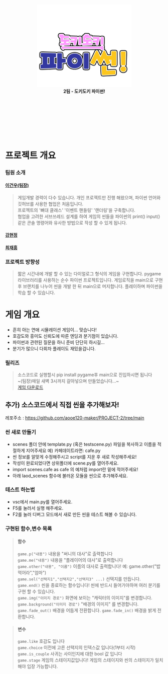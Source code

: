 </br>
</br>
</br>
</br>
</br>
</br>
</br>
<p align="center">
  <img src="sprites/logo.png" alt="로고" width="300"/><br>
  <b>2팀 - 도키도키 파이썬!</b>
</p>
  </br>
</br>
</br>
</br>
</br>
</br>
</br>

# 프로젝트 개요
### 팀원 소개
#### [이건우(팀장)](https://github.com/4vpr)
> 게임개발 경력이 다수 있습니다. 개인 프로젝트만 진행 해왔으며, 파이썬 언어와 깃허브를 사용한 협업은 처음입니다.  
> 프로젝트의 '뼈대 클래스' '이벤트 핸들링' '랜더링'을 구축합니다.  
> 협업을 고려한 서브쓰레드 설계를 하여 게임의 씬들을 파이썬의 print() input() 같은 콘솔 명령어와 유사한 방법으로 작성 할 수 있게 됩니다.  
#### [강현정](https://github.com/aooe120-maker)
> 
#### [최재흥](https://github.com/Lukascruise)
>
### 프로젝트 방향성
> 짧은 시간내에 개발 할 수 있는 다이얼로그 형식의 게임을 구현합니다.
> pygame 라이브러리를 사용하는 순수 파이썬 프로젝트입니다.
> 게임로직을 main으로 구현 후 브랜치를 나누어 씬을 개발 한 뒤 main으로 머지합니다.
> 플레이하며 파이썬을 학습 할 수 있습니다.
# 게임 개요
- 흔히 아는 연애 시뮬레이션 게임이... 맞습니다!
- 호감도와 흥미도 신뢰도에 따른 엔딩과 분기점이 있습니다.
- 파이썬과 관련된 질문을 하니 준비 단단히 하시길...
- 분기가 많으니 다회차 플레이도 재밌을겁니다.
### 릴리즈
> 소스코드로 실행할시 pip install pygame후 main으로 진입하시면 됩니다  
> ~(팀장)매일 새벽 3시까지 갈아넣으며 만들었습니다...~  
> [게임 다운로드](localhost)

## 추가) 소스코드에서 직접 씬을 추가해보자!
레포주소 : https://github.com/aooe120-maker/PROJECT-2/tree/main

### 씬 새로 만들기
- scenes 폴더 안에 template.py (혹은 testscene.py) 파일을 복사하고 이름을 적절하게 지어주세요 예) 카페데이트라면: cafe.py
- 씬 정보를 알맞게 수정해주시고 script를 지운 후 새로 작성해주세요!
- 작성이 완료되었다면 상위폴더에 scene.py를 열어주세요.
- import scenes.cafe as cafe 의 예처럼 import란 밑에 적어주세요!
- 아래 laod_scenes 함수에 불러온 모듈을 씬으로 추가해주세요.

### 테스트 하는법
- vsc에서 main.py를 열어주세요.
- F5를 눌러서 실행 해주세요.
- F2를 눌러 디버그 모드에서 새로 만든 씬을 테스트 해볼 수 있습니다.

### 구현된 함수,변수 목록
> #### 함수
> `game.p("내용")` 내용을 "써니의 대사"로 출력합니다  
> `game.me("내용")` 내용을 "플레이어의 대사"로 출력합니다  
> `game.other("내용", "이름")` 이름의 대사로 출력합니다! 예: game.other("밥먹어라","엄마")  
> `game.sel("선택지1","선택지2","선택지3" ...)` 선택지를 만듭니다.  
> `game.end()` 씬을 종료하는 함수입니다! 씬에 반드시 들어가야하며 여러 분기를 구현 할 수 있습니다.  
> `game.img("이미지 경로")` 화면에 보이는 "캐릭터의 이미지"를 변경합니다.  
> `game.background("이미지 경로")` "배경의 이미지" 를 변경합니다.
> `game.fade_out()` 배경을 어둡게 전환합니다.
> `game.fade_in()` 배경을 밝게 전환합니다.  

> #### 변수
> `game.like` 호감도 입니다  
> `game.choice` 이전에 고른 선택지의 인덱스값 입니다(1부터 시작)  
> `game.is_couple` 사귀는 사이인지에 대한 bool 값 입니다  
> `game.stage` 게임의 스테이지값입니다! 게임의 스테이지와 씬의 스테이지가 일치해야 입장 가능합니다.  
